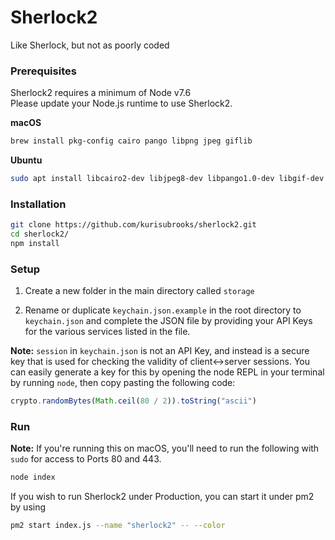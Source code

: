 # Sherlock2
Like Sherlock, but not as poorly coded

### Prerequisites
Sherlock2 requires a minimum of Node v7.6  
Please update your Node.js runtime to use Sherlock2.

**macOS**
```bash
brew install pkg-config cairo pango libpng jpeg giflib
```

**Ubuntu**
```bash
sudo apt install libcairo2-dev libjpeg8-dev libpango1.0-dev libgif-dev build-essential g++
```

### Installation
```bash
git clone https://github.com/kurisubrooks/sherlock2.git
cd sherlock2/
npm install
```

### Setup
1. Create a new folder in the main directory called `storage`

2. Rename or duplicate `keychain.json.example` in the root directory to `keychain.json` and complete the JSON file by providing your API Keys for the various services listed in the file.

**Note:** `session` in `keychain.json` is not an API Key, and instead is a secure key that is used for checking the validity of client↔server sessions. You can easily generate a key for this by opening the node REPL in your terminal by running `node`, then copy pasting the following code:

```js
crypto.randomBytes(Math.ceil(80 / 2)).toString("ascii")
```

### Run
**Note:** If you're running this on macOS, you'll need to run the following with `sudo` for access to Ports 80 and 443.

```bash
node index
```

If you wish to run Sherlock2 under Production, you can start it under pm2 by using

```bash
pm2 start index.js --name "sherlock2" -- --color
```
